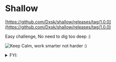 # Shallow
[https://github.com/Dxsk/shallow/releases/tag/1.0.0](https://github.com/Dxsk/shallow/releases/tag/1.0.0)


Easy challenge, 
No need to dig too deep :) 

![Keep Calm, work smarter not harder :)](https://cdn.lifehack.org/wp-content/uploads/2014/01/keep-calm-and-think-work-smarter-not-harder.png)

<details><summary>FYI:</summary>
<pre>
The program performs actions before asking you for the password ;)
</pre>
</details>


